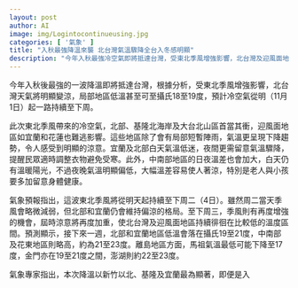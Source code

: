 ```yaml
---
layout: post
author: AI
image: img/Logintocontinueusing.jpg
categories: [ '氣象' ]
title: "入秋最強降溫來襲 北台灣氣溫驟降全台入冬感明顯"  
description: "今年入秋最強冷空氣即將抵達台灣，受東北季風增強影響，北台灣及迎風面地區出現明顯降溫，低溫下探攝氏18至19度，局部短暫陣雨加劇涼意。中南部日夜溫差大，需留意保暖，老人小孩健康更要注意。預計冷空氣將持續至下周，北部及宜蘭維持偏涼，馬祖最低恐降至17度，全台感受入冬降溫氛圍。"
---
```

今年入秋後最強的一波降溫即將抵達台灣，根據分析，受東北季風增強影響，北台灣天氣將明顯變涼，局部地區低溫甚至可至攝氏18至19度，預計冷空氣從明（11月1日）起一路持續至下周。

此次東北季風帶來的冷空氣，北部、基隆北海岸及大台北山區首當其衝，迎風面地區如宜蘭和花蓮也難逃影響。這些地區除了會有局部短暫陣雨，氣溫更呈現下降趨勢，令人感受到明顯的涼意。宜蘭及北部白天氣溫低迷，夜間更需留意氣溫驟降，提醒民眾適時調整衣物避免受寒。此外，中南部地區的日夜溫差也會加大，白天仍有溫暖陽光，不過夜晚氣溫明顯偏低，大幅溫差容易使人著涼，特別是老人與小孩要多加留意身體健康。

氣象預報指出，這波東北季風將從明天起持續至下周二（4日）。雖然周二當天季風會略微減弱，但北部和宜蘭仍會維持偏涼的格局。至下周三，季風則有再度增強的機會，屆時涼意將再度加重，使北台灣及迎風面地區持續徘徊在比較低的溫度區間。預測顯示，接下來一週，北部和宜蘭地區低溫會落在攝氏19至21度，中南部及花東地區則略高，約為21至23度。離島地區方面，馬祖氣溫最低可能下降至17度，金門亦在19至21度之間，澎湖則約22至23度。

氣象專家指出，本次降溫以新竹以北、基隆及宜蘭最為顯著，即便是入